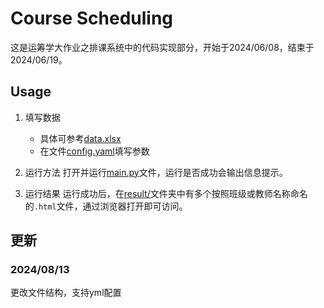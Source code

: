 # Course Scheduling
这是运筹学大作业之排课系统中的代码实现部分，开始于2024/06/08，结束于2024/06/19。

## Usage
1. 填写数据
    * 具体可参考[data.xlsx](data.xlsx)
    * 在文件[config.yaml](./config.yaml)填写参数

2. 运行方法
打开并运行[main.py](main.py)文件，运行是否成功会输出信息提示。

3. 运行结果
运行成功后，在[result/](./result/)文件夹中有多个按照班级或教师名称命名的`.html`文件，通过浏览器打开即可访问。

## 更新
### 2024/08/13
更改文件结构，支持yml配置